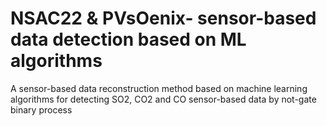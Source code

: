 # NSAC22 & PVsOenix- sensor-based data detection based on ML algorithms
$\text{A sensor-based data reconstruction method based on machine learning algorithms for detecting SO2, CO2 and CO sensor-based data by not-gate binary process}$  
